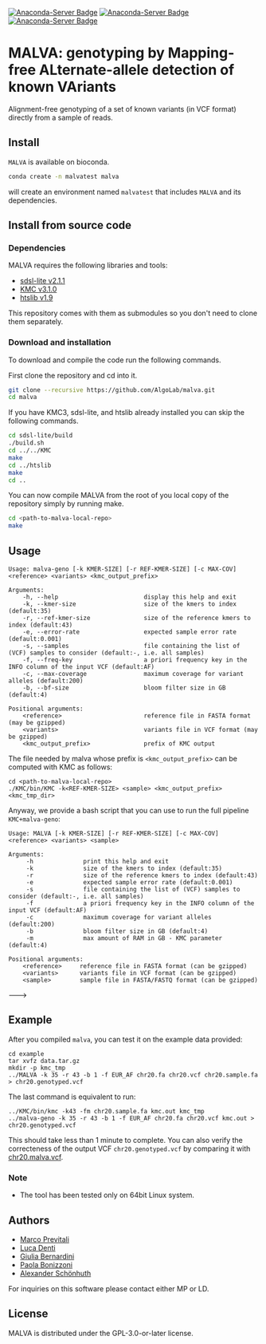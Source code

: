 [![Anaconda-Server Badge](https://anaconda.org/bioconda/malva/badges/installer/conda.svg)](https://conda.anaconda.org/bioconda)
[![Anaconda-Server Badge](https://anaconda.org/bioconda/malva/badges/platforms.svg)](https://anaconda.org/bioconda/malva)
[![Anaconda-Server Badge](https://anaconda.org/bioconda/malva/badges/license.svg)](https://anaconda.org/bioconda/malva)

# MALVA: genotyping by Mapping-free ALternate-allele detection of known VAriants

Alignment-free genotyping of a set of known variants (in VCF format) directly from a sample of reads.

## Install

`MALVA` is available on bioconda.
```bash
conda create -n malvatest malva
```
will create an environment named `malvatest` that includes `MALVA` and its dependencies.

## Install from source code

### Dependencies

MALVA requires the following libraries and tools:

* [sdsl-lite v2.1.1](https://github.com/simongog/sdsl-lite/tree/v2.1.1)
* [KMC v3.1.0](https://github.com/refresh-bio/KMC/tree/v3.1.0)
* [htslib v1.9](https://github.com/samtools/htslib/tree/1.9)

This repository comes with them as submodules so you don't need to clone them separately.

### Download and installation

To download and compile the code run the following commands.

First clone the repository and cd into it.

```bash
git clone --recursive https://github.com/AlgoLab/malva.git
cd malva
```

If you have KMC3, sdsl-lite, and htslib already installed you can skip the following commands.

```bash
cd sdsl-lite/build
./build.sh
cd ../../KMC
make
cd ../htslib
make
cd ..
```

You can now compile MALVA from the root of you local copy of the repository simply by running make.

```bash
cd <path-to-malva-local-repo>
make
```

## Usage
```
Usage: malva-geno [-k KMER-SIZE] [-r REF-KMER-SIZE] [-c MAX-COV] <reference> <variants> <kmc_output_prefix>

Arguments:
    -h, --help                        display this help and exit
    -k, --kmer-size                   size of the kmers to index (default:35)
    -r, --ref-kmer-size               size of the reference kmers to index (default:43)
    -e, --error-rate                  expected sample error rate (default:0.001)
    -s, --samples                     file containing the list of (VCF) samples to consider (default:-, i.e. all samples)
    -f, --freq-key                    a priori frequency key in the INFO column of the input VCF (default:AF)
    -c, --max-coverage                maximum coverage for variant alleles (default:200)
    -b, --bf-size                     bloom filter size in GB (default:4)

Positional arguments:
    <reference>                       reference file in FASTA format (may be gzipped)
    <variants>                        variants file in VCF format (may be gzipped)
    <kmc_output_prefix>               prefix of KMC output
```

The file needed by malva whose prefix is `<kmc_output_prefix>` can be computed with KMC as follows:
```
cd <path-to-malva-local-repo>
./KMC/bin/KMC -k<REF-KMER-SIZE> <sample> <kmc_output_prefix> <kmc_tmp_dir>
```

Anyway, we provide a bash script that you can use to run the full pipeline `KMC+malva-geno`:
```
Usage: MALVA [-k KMER-SIZE] [-r REF-KMER-SIZE] [-c MAX-COV] <reference> <variants> <sample>

Arguments:
     -h              print this help and exit
     -k              size of the kmers to index (default:35)
     -r              size of the reference kmers to index (default:43)
     -e              expected sample error rate (default:0.001)
     -s              file containing the list of (VCF) samples to consider (default:-, i.e. all samples)
     -f              a priori frequency key in the INFO column of the input VCF (default:AF)
     -c              maximum coverage for variant alleles (default:200)
     -b              bloom filter size in GB (default:4)
     -m              max amount of RAM in GB - KMC parameter (default:4)

Positional arguments:
    <reference>     reference file in FASTA format (can be gzipped)
    <variants>      variants file in VCF format (can be gzipped)
    <sample>        sample file in FASTA/FASTQ format (can be gzipped)
```
--->

## Example
After you compiled `malva`, you can test it on the example data provided:
```
cd example
tar xvfz data.tar.gz
mkdir -p kmc_tmp
../MALVA -k 35 -r 43 -b 1 -f EUR_AF chr20.fa chr20.vcf chr20.sample.fa > chr20.genotyped.vcf
```

The last command is equivalent to run:
```
../KMC/bin/kmc -k43 -fm chr20.sample.fa kmc.out kmc_tmp
../malva-geno -k 35 -r 43 -b 1 -f EUR_AF chr20.fa chr20.vcf kmc.out > chr20.genotyped.vcf
```

This should take less than 1 minute to complete. You can also verify
the correcteness of the output VCF `chr20.genotyped.vcf` by comparing
it with [chr20.malva.vcf](https://github.com/AlgoLab/malva/blob/master/example/chr20.malva.vcf).

### Note
- The tool has been tested only on 64bit Linux system.

## Authors

* [Marco Previtali](https://algolab.eu/people/previtali/)
* [Luca Denti](https://algolab.eu/people/luca-denti/)
* [Giulia Bernardini](https://algolab.eu/people/giulia-bernardini)
* [Paola Bonizzoni](https://algolab.eu/people/bonizzoni/)
* [Alexander Schönhuth](https://homepages.cwi.nl/~as/)

For inquiries on this software please contact either MP or LD.

## License
MALVA is distributed under the GPL-3.0-or-later license.
